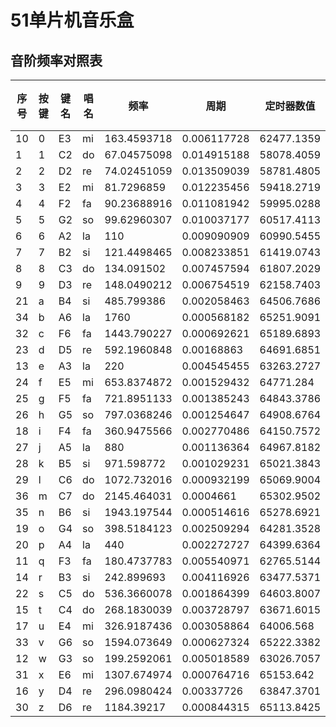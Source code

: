 # 51单片机音乐盒



## 音阶频率对照表

| 序号 | 按键 | 键名 | 唱名 | 频率        | 周期        | 定时器数值 | 定时器数值四舍五入 |
| ---- | ---- | ---- | ---- | ----------- | ----------- | ---------- | ------------------ |
| 10   | 0    | E3   | mi   | 163.4593718 | 0.006117728 | 62477.1359 | 62477              |
| 1    | 1    | C2   | do   | 67.04575098 | 0.014915188 | 58078.4059 | 58078              |
| 2    | 2    | D2   | re   | 74.02451059 | 0.013509039 | 58781.4805 | 58781              |
| 3    | 3    | E2   | mi   | 81.7296859  | 0.012235456 | 59418.2719 | 59418              |
| 4    | 4    | F2   | fa   | 90.23688916 | 0.011081942 | 59995.0288 | 59995              |
| 5    | 5    | G2   | so   | 99.62960307 | 0.010037177 | 60517.4113 | 60517              |
| 6    | 6    | A2   | la   | 110         | 0.009090909 | 60990.5455 | 60991              |
| 7    | 7    | B2   | si   | 121.4498465 | 0.008233851 | 61419.0743 | 61419              |
| 8    | 8    | C3   | do   | 134.091502  | 0.007457594 | 61807.2029 | 61807              |
| 9    | 9    | D3   | re   | 148.0490212 | 0.006754519 | 62158.7403 | 62159              |
| 21   | a    | B4   | si   | 485.799386  | 0.002058463 | 64506.7686 | 64507              |
| 34   | b    | A6   | la   | 1760        | 0.000568182 | 65251.9091 | 65252              |
| 32   | c    | F6   | fa   | 1443.790227 | 0.000692621 | 65189.6893 | 65190              |
| 23   | d    | D5   | re   | 592.1960848 | 0.00168863  | 64691.6851 | 64692              |
| 13   | e    | A3   | la   | 220         | 0.004545455 | 63263.2727 | 63263              |
| 24   | f    | E5   | mi   | 653.8374872 | 0.001529432 | 64771.284  | 64771              |
| 25   | g    | F5   | fa   | 721.8951133 | 0.001385243 | 64843.3786 | 64843              |
| 26   | h    | G5   | so   | 797.0368246 | 0.001254647 | 64908.6764 | 64909              |
| 18   | i    | F4   | fa   | 360.9475566 | 0.002770486 | 64150.7572 | 64151              |
| 27   | j    | A5   | la   | 880         | 0.001136364 | 64967.8182 | 64968              |
| 28   | k    | B5   | si   | 971.598772  | 0.001029231 | 65021.3843 | 65021              |
| 29   | l    | C6   | do   | 1072.732016 | 0.000932199 | 65069.9004 | 65070              |
| 36   | m    | C7   | do   | 2145.464031 | 0.0004661   | 65302.9502 | 65303              |
| 35   | n    | B6   | si   | 1943.197544 | 0.000514616 | 65278.6921 | 65279              |
| 19   | o    | G4   | so   | 398.5184123 | 0.002509294 | 64281.3528 | 64281              |
| 20   | p    | A4   | la   | 440         | 0.002272727 | 64399.6364 | 64400              |
| 11   | q    | F3   | fa   | 180.4737783 | 0.005540971 | 62765.5144 | 62766              |
| 14   | r    | B3   | si   | 242.899693  | 0.004116926 | 63477.5371 | 63478              |
| 22   | s    | C5   | do   | 536.3660078 | 0.001864399 | 64603.8007 | 64604              |
| 15   | t    | C4   | do   | 268.1830039 | 0.003728797 | 63671.6015 | 63672              |
| 17   | u    | E4   | mi   | 326.9187436 | 0.003058864 | 64006.568  | 64007              |
| 33   | v    | G6   | so   | 1594.073649 | 0.000627324 | 65222.3382 | 65222              |
| 12   | w    | G3   | so   | 199.2592061 | 0.005018589 | 63026.7057 | 63027              |
| 31   | x    | E6   | mi   | 1307.674974 | 0.000764716 | 65153.642  | 65154              |
| 16   | y    | D4   | re   | 296.0980424 | 0.00337726  | 63847.3701 | 63847              |
| 30   | z    | D6   | re   | 1184.39217  | 0.000844315 | 65113.8425 | 65114              |